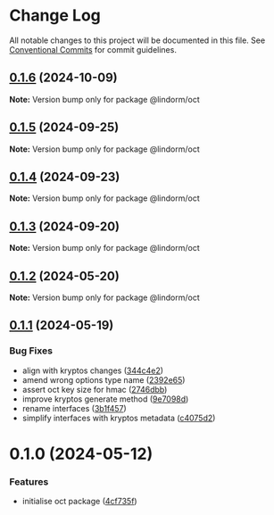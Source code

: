 # Change Log

All notable changes to this project will be documented in this file.
See [Conventional Commits](https://conventionalcommits.org) for commit guidelines.

## [0.1.6](https://github.com/lindorm-io/monorepo/compare/@lindorm/oct@0.1.5...@lindorm/oct@0.1.6) (2024-10-09)

**Note:** Version bump only for package @lindorm/oct

## [0.1.5](https://github.com/lindorm-io/monorepo/compare/@lindorm/oct@0.1.4...@lindorm/oct@0.1.5) (2024-09-25)

**Note:** Version bump only for package @lindorm/oct

## [0.1.4](https://github.com/lindorm-io/monorepo/compare/@lindorm/oct@0.1.3...@lindorm/oct@0.1.4) (2024-09-23)

**Note:** Version bump only for package @lindorm/oct

## [0.1.3](https://github.com/lindorm-io/monorepo/compare/@lindorm/oct@0.1.2...@lindorm/oct@0.1.3) (2024-09-20)

**Note:** Version bump only for package @lindorm/oct

## [0.1.2](https://github.com/lindorm-io/monorepo/compare/@lindorm/oct@0.1.1...@lindorm/oct@0.1.2) (2024-05-20)

**Note:** Version bump only for package @lindorm/oct

## [0.1.1](https://github.com/lindorm-io/monorepo/compare/@lindorm/oct@0.1.0...@lindorm/oct@0.1.1) (2024-05-19)

### Bug Fixes

- align with kryptos changes ([344c4e2](https://github.com/lindorm-io/monorepo/commit/344c4e2fad07e66c91f7e0820bfc929c1f8ffcab))
- amend wrong options type name ([2392e65](https://github.com/lindorm-io/monorepo/commit/2392e65dc8779a72948f9f98e0c6847cb8d21474))
- assert oct key size for hmac ([2746dbb](https://github.com/lindorm-io/monorepo/commit/2746dbb358885100dda4b63412040e6d2699cdcf))
- improve kryptos generate method ([9e7098d](https://github.com/lindorm-io/monorepo/commit/9e7098d4b219b11140e28e554ffd573204772249))
- rename interfaces ([3b1f457](https://github.com/lindorm-io/monorepo/commit/3b1f45736f88b8c2d4481cbeca6da87bf8443bde))
- simplify interfaces with kryptos metadata ([c4075d2](https://github.com/lindorm-io/monorepo/commit/c4075d2e133c2fe0a1fafa548da68db34b3407c6))

# 0.1.0 (2024-05-12)

### Features

- initialise oct package ([4cf735f](https://github.com/lindorm-io/monorepo/commit/4cf735fa1566cd3a9fedd1ed3f9e8877d9841cfe))
